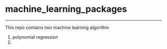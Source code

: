 # machine_learning_packages
---
This repo contains two machine learning algorithm
1. polynomial regression
2. 
